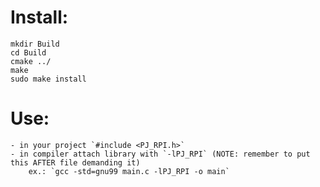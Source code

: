 # Install:
```
mkdir Build
cd Build
cmake ../
make
sudo make install
```

# Use:
	- in your project `#include <PJ_RPI.h>`
	- in compiler attach library with `-lPJ_RPI` (NOTE: remember to put this AFTER file demanding it)
		ex.: `gcc -std=gnu99 main.c -lPJ_RPI -o main`